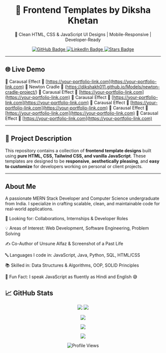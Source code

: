 <h1 align="center">🎨 Frontend Templates by Diksha Khetan</h1>
<p align="center">
  🚀 Clean HTML, CSS & JavaScript UI Designs | Mobile-Responsive | Developer-Ready
</p>

<p align="center">
  <a href="https://github.com/dikshakh011">
    <img src="https://img.shields.io/github/followers/dikshakh011?label=Follow&style=social" alt="GitHub Badge" />
  </a>
  <a href="https://www.linkedin.com/in/diksha-khetan-0a33b4227">
    <img src="https://img.shields.io/badge/LinkedIn-blue?style=flat-square&logo=linkedin&labelColor=blue" alt="LinkedIn Badge"/>
  </a>
  <a href="https://github.com/dikshakh011/Models/stargazers">
    <img src="https://img.shields.io/github/stars/dikshakh011/Models?style=social" alt="Stars Badge"/>
  </a>
</p>

---

## 🌐 Live Demo

🚧 Carausal Effect 
🔗 [https://your-portfolio-link.com](https://your-portfolio-link.com)
🚧 Newton Cradle 
🔗 (https://dikshakh011.github.io/Models/newton-cradle-project/)
🚧 Carausal Effect 
🔗 [https://your-portfolio-link.com](https://your-portfolio-link.com)
🚧 Carausal Effect 
🔗 [https://your-portfolio-link.com](https://your-portfolio-link.com)
🚧 Carausal Effect 
🔗 [https://your-portfolio-link.com](https://your-portfolio-link.com)
🚧 Carausal Effect 
🔗 [https://your-portfolio-link.com](https://your-portfolio-link.com)
🚧 Carausal Effect 
🔗 [https://your-portfolio-link.com](https://your-portfolio-link.com)

---

## 📌 Project Description

This repository contains a collection of **frontend template designs** built using **pure HTML, CSS, Tailwind CSS, and vanilla JavaScript**. These templates are designed to be **responsive**, **aesthetically pleasing**, and **easy to customize** for developers working on personal or client projects.

---

## About Me
A passionate MERN Stack Developer and Computer Science undergraduate from India. I specialize in crafting scalable, clean, and maintainable code for real-world applications.

💼 Looking for: Collaborations, Internships & Developer Roles

💡 Areas of Interest: Web Development, Software Engineering, Problem Solving

✍️ Co-Author of Unsune Alfaz & Screenshot of a Past Life

🔤 Languages I code in: JavaScript, Java, Python, SQL, HTML/CSS

📚 Skilled in: Data Structures & Algorithms, OOP, SOLID Principles

💬 Fun Fact: I speak JavaScript as fluently as Hindi and English 😅

## 📈 GitHub Stats

<p align="center">
  <img src="https://github-readme-stats.vercel.app/api?username=dikshakh011&show_icons=true&theme=radical" />
  <img src="https://github-readme-streak-stats.herokuapp.com/?user=dikshakh011&theme=radical" />
</p>

<p align="center">
  <img src="https://github-readme-stats.vercel.app/api/top-langs/?username=dikshakh011&layout=compact&theme=radical" />
</p>

<p align="center">
  <img src="https://github-profile-trophy.vercel.app/?username=dikshakh011&theme=radical&margin-w=15&no-frame=true" />
</p>

<p align="center">
  <img src="https://github-readme-activity-graph.vercel.app/graph?username=dikshakh011&theme=radical" />
</p>

<p align="center">
  <img src="https://komarev.com/ghpvc/?username=dikshakh011&label=Profile%20views&color=blueviolet&style=flat" alt="Profile Views" />
</p>
